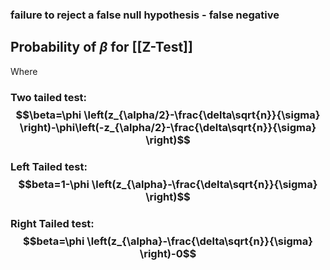 ### failure to reject a false null hypothesis - false negative

## Probability of $\beta$ for [[Z-Test]]

Where 
### Two tailed test: $$\beta=\phi \left(z_{\alpha/2}-\frac{\delta\sqrt{n}}{\sigma} \right)-\phi\left(-z_{\alpha/2}-\frac{\delta\sqrt{n}}{\sigma} \right)$$
### Left Tailed test: $$beta=1-\phi \left(z_{\alpha}-\frac{\delta\sqrt{n}}{\sigma} \right)$$
### Right  Tailed test: $$beta=\phi \left(z_{\alpha}-\frac{\delta\sqrt{n}}{\sigma} \right)-0$$
